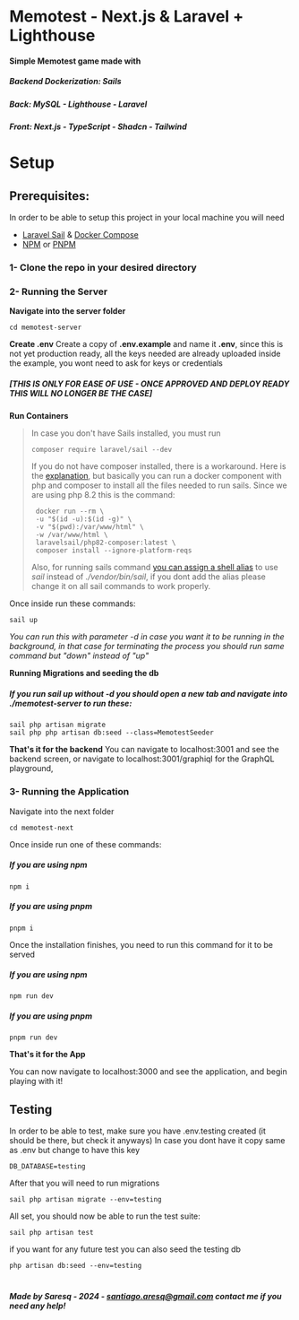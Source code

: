 
#  Memotest - Next.js & Laravel + Lighthouse
####  Simple Memotest game made with
#####  Backend Dockerization: Sails
#####  Back: MySQL - Lighthouse - Laravel
#####  Front: Next.js - TypeScript - Shadcn - Tailwind
#  Setup
##  Prerequisites:
In order to be able to setup this project in your local machine you will need
-  [Laravel Sail](https://laravel.com/docs/10.x/sail) & [Docker Compose](https://docs.docker.com/compose/)
-  [NPM](https://www.npmjs.com/) or [PNPM](https://pnpm.io/)
###  1- Clone the repo in your desired directory
###  2- Running the Server
**Navigate into the server folder**

    cd memotest-server

**Create .env**
Create a copy of **.env.example** and name it **.env**, since this is not yet production ready, all the keys needed are already uploaded inside the example, you wont need to ask for keys or credentials
#####  *[THIS IS ONLY FOR EASE OF USE - ONCE APPROVED AND DEPLOY READY THIS WILL NO LONGER BE THE CASE]*

**Run Containers**

> In case you don't have Sails installed, you must run
> 
> 
> `composer require laravel/sail --dev`
> 
> If you do not have composer installed, there is a workaround.
> Here is the [explanation](https://laravel.com/docs/9.x/sail#installing-composer-dependencies-for-existing-projects), but basically you can run a docker component with php and composer to
> install all the files needed to run sails.
> Since we are using php 8.2 this is the command:
> 
> 
>      docker run --rm \
>      -u "$(id -u):$(id -g)" \
>      -v "$(pwd):/var/www/html" \
>      -w /var/www/html \
>      laravelsail/php82-composer:latest \
>      composer install --ignore-platform-reqs
>  
> Also, for running sails command [you can assign a shell alias](https://laravel.com/docs/9.x/sail#configuring-a-shell-alias) to use *sail* instead of *./vendor/bin/sail*, if you dont add the alias please change it on all sail commands to work properly.

Once inside run these commands:

    sail up

*You can run this with parameter -d in case you want it to be running in the background, in that case for terminating the process you should run same command but "down" instead of "up"*

**Running Migrations and seeding the db**
#####  If you run sail up without -d you should open a new tab and navigate into ./memotest-server to run these:

    sail php artisan migrate
    sail php php artisan db:seed --class=MemotestSeeder

**That's it for the backend**
You can navigate to localhost:3001 and see the backend screen, or navigate to localhost:3001/graphiql for the GraphQL playground,

###  3- Running the Application
Navigate into the next folder

    cd memotest-next

Once inside run one of these commands:
#####  If you are using npm

    npm i

#####  If you are using pnpm

    pnpm i

Once the installation finishes, you need to run this command for it to be served
#####  If you are using npm

    npm run dev

#####  If you are using pnpm

    pnpm run dev

**That's it for the App**

You can now navigate to localhost:3000 and see the application, and begin playing with it!


## Testing
In order to be able to test, make sure you have .env.testing created (it should be there, but check it anyways)
In case you dont have it copy same as .env but change to have this key

    DB_DATABASE=testing

  After that you will need to run migrations
  

    sail php artisan migrate --env=testing
   
   All set, you should now be able to run the test suite:

    sail php artisan test

  if you want for any future test you can also seed the testing db

    php artisan db:seed --env=testing

#
#

#####  Made by Saresq - 2024 - *santiago.aresq@gmail.com contact me if you need any help!*